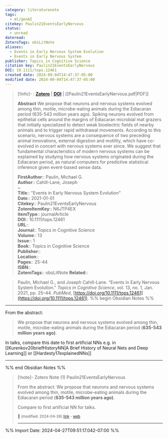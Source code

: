 ```yaml
---
category: literaturenote
tags:
  - ml/genAI
citekey: Paulin21EventsEarlyNervous
status:
  - unread
dateread: 
ZoteroTags: obsLitNote
aliases:
  - Events in Early Nervous System Evolution
  - Events in Early Nervous System
publisher: Topics in Cognitive Science
citation key: Paulin21EventsEarlyNervous
DOI: 10.1111/tops.12461
created date: 2024-09-04T14:47:37-05:00
modified date: 2024-09-04T14:47:37-05:00
---
```


> [!info]- : [**Zotero**](zotero://select/library/items/N6JTP4EX)  | [**DOI**](https://doi.org/10.1111/tops.12461)  | [[Paulin21EventsEarlyNervous.pdf|PDF]]
>
> 
> **Abstract**
> We propose that neurons and nervous systems evolved among thin, motile, microbe-eating animals during the Ediacaran period (635-543 million years ago). Spiking neurons evolved from epithelial cells around the margins of Ediacaran microbial mat grazers that initially specialized to detect weak bioelectric fields of nearby animals and to trigger rapid withdrawal movements. According to this scenario, nervous systems are a consequence of two preceding animal innovations, external digestion and motility, which have co-evolved in concert with nervous systems ever since. We suggest that fundamental characteristics of modern nervous systems can be explained by studying how nervous systems originated during the Ediacaran period, as natural computers for predictive statistical inference given event-based sense data.
> 
> 
> **FirstAuthor**:: Paulin, Michael G.  
> **Author**:: Cahill-Lane, Joseph  
~    
> **Title**:: "Events in Early Nervous System Evolution"  
> **Date**:: 2021-01-01  
> **Citekey**:: Paulin21EventsEarlyNervous  
> **ZoteroItemKey**:: N6JTP4EX  
> **itemType**:: journalArticle  
> **DOI**:: 10.1111/tops.12461  
> **URL**::   
> **Journal**:: Topics in Cognitive Science  
> **Volume**:: 13  
> **Issue**:: 1  
> **Book**:: Topics in Cognitive Science  
> **Publisher**::   
> **Location**::    
> **Pages**:: 25-44  
> **ISBN**::   
> **ZoteroTags**:: obsLitNote
> **Related**:: 

> Paulin, Michael G., and Joseph Cahill-Lane. “Events in Early Nervous System Evolution.” _Topics in Cognitive Science_, vol. 13, no. 1, Jan. 2021, pp. 25–44. _PubMed_, [https://doi.org/10.1111/tops.12461](https://doi.org/10.1111/tops.12461).
%% begin Obsidian Notes %%
___

From the abstract: 

> We propose that neurons and nervous systems evolved among thin, motile, microbe-eating animals during the Ediacaran period (**635-543 million years ago)**.

In talks, compare this date to first artificial NNs e.g. in [[Kurenkov20briefHistoryNN|A Brief History of Neural Nets and Deep Learning]] or [[Hardesty17explainedNNs]]
___
%% end Obsidian Notes %%

> [!note]- Zotero Note (1)
> Paulin21EventsEarlyNervous
> 
> From the abstract: We propose that neurons and nervous systems evolved among thin, motile, microbe-eating animals during the Ediacaran period (**635-543 million years ago)**.
> 
> Compare to first artificial NN for talks.
> 
> <small>📝️ (modified: 2024-04-26) [link](zotero://select/library/items/CD864BT5) - [web](http://zotero.org/users/60638/items/CD864BT5)</small>
>  
> ---




%% Import Date: 2024-04-27T09:51:17.042-07:00 %%
